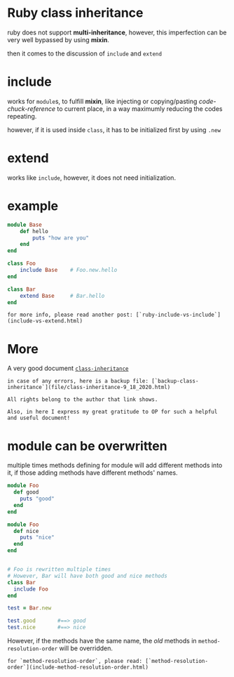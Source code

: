 ---
---

# Ruby class inheritance

ruby does not support **multi-inheritance**, however, this imperfection can be very well bypassed by using **mixin**.

then it comes to the discussion of `include` and `extend`


# include

works for `module`s, to fulfill **mixin**, like injecting or copying/pasting _code-chuck-reference_ to current place, in a way maximumly reducing the codes repeating.

however, if it is used inside `class`, it has to be initialized first by using `.new`


# extend

works like `include`, however, it does not need initialization.


# example

```ruby
module Base
    def hello
        puts "how are you"
    end
end

class Foo
    include Base    # Foo.new.hello
end

class Bar
    extend Base     # Bar.hello
end
```


```note
for more info, please read another post: [`ruby-include-vs-include`](include-vs-extend.html)
```

# More

A very good document [`class-inheritance`](https://launchschool.com/books/oo_ruby/read/inheritance)

```note
in case of any errors, here is a backup file: [`backup-class-inheritance`](file/class-inheritance-9_18_2020.html)

All rights belong to the author that link shows.

Also, in here I express my great gratitude to OP for such a helpful and useful document!
```


# module can be overwritten

multiple times methods defining for module will add different methods into it, if those adding methods have different methods' names.

```ruby
module Foo
  def good
    puts "good"
  end
end

module Foo
  def nice
    puts "nice"
  end
end


# Foo is rewritten multiple times
# However, Bar will have both good and nice methods
class Bar
  include Foo
end

test = Bar.new

test.good       #==> good
test.nice       #==> nice
```

However, if the methods have the same name, the _old_ methods in `method-resolution-order` will be overridden.


```note
for `method-resolution-order`, please read: [`method-resolution-order`](include-method-resolution-order.html)
```

